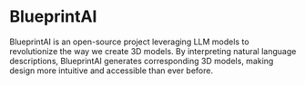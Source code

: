 # BlueprintAI
BlueprintAI is an open-source project leveraging LLM models to revolutionize the way we create 3D models. By interpreting natural language descriptions, BlueprintAI generates corresponding 3D models, making design more intuitive and accessible than ever before.
